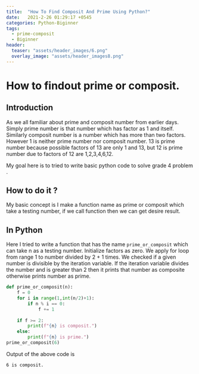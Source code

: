 ```yaml
---
title:  "How To Find Composit And Prime Using Python?"
date:   2021-2-26 01:29:17 +0545
categories: Python-Biginner
tags:
  - prime-composit
  - Biginner
header:
  teaser: "assets/header_images/6.png"
  overlay_image: "assets/header_images8.png"
---
```

# How to findout prime or composit.

## Introduction
As we all familiar about prime and composit number from earlier days. Simply prime number is that number which has factor as 1 and itself. Similarly composit number is a number which has more than two factors. However 1 is neither prime number nor composit number. 13 is prime number because possible factors of 13 are only 1 and 13, but 12 is prime number due to factors of 12 are 1,2,3,4,6,12.  

My goal here is to tried to write basic python code to solve grade 4 problem . 


## How to do it ? 
My basic concept is I make a function name as prime or composit which take a testing number, if we call function then we can get desire result. 

## In Python
Here I tried to write a function that has the name `prime_or_composit` which can take n as a testing number. Initialize factors as zero. We apply for loop from range 1 to number divided by 2 + 1 times. We checked if a given number is divisible by the iteration variable. If the iteration variable divides the number and is greater than 2 then it prints that number as composite otherwise prints number as prime. 

```python
def prime_or_composit(n):
    f = 0
    for i in range(1,int(n/2)+1):
        if n % i == 0:
            f += 1
            
    if f >= 2:
        print(f"{n} is composit.")
    else:
        print(f"{n} is prime.")
prime_or_composit(6)
```
Output of the above code is
```
6 is composit.
```
